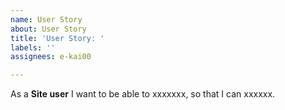 ```yaml
---
name: User Story
about: User Story
title: 'User Story: '
labels: ''
assignees: e-kai00

---
```


As a **Site user** I want to be able to xxxxxxx, so that I can xxxxxx.

